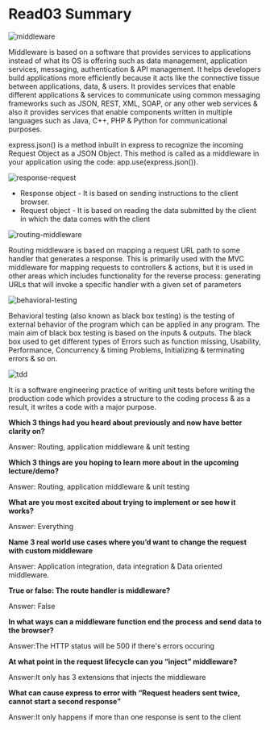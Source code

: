 # Read03 Summary

![middleware](https://networkinterview.com/wp-content/uploads/2021/05/middleware-dp.jpg)

Middleware is based on a software that provides services to applications instead of what its OS is offering such as data management, application services, messaging, authentication & API management. It helps developers build applications more efficiently because it acts like the connective tissue between applications, data, & users. It provides services that enable different applications & services to communicate using common messaging frameworks such as JSON, REST, XML, SOAP, or any other web services & also it provides services that enable components written in multiple languages such as Java, C++, PHP & Python for communicational purposes.

express.json() is a method inbuilt in express to recognize the incoming Request Object as a JSON Object. This method is called as a middleware in your application using the code: app.use(express.json()).

![response-request](https://developer.mozilla.org/en-US/docs/Learn/JavaScript/Client-side_web_APIs/Fetching_data/web-site-architechture@2x.png)

* Response object - It is based on sending instructions to the client browser.
* Request object - It is based on reading the data submitted by the client in which the data comes with the client

![routing-middleware](https://andrewlock.net/content/images/2019/endpoint_routing_banner.png)

Routing middleware is based on mapping a request URL path to some handler that generates a response. This is primarily used with the MVC middleware for mapping requests to controllers & actions, but it is used in other areas which includes functionality for the reverse process: generating URLs that will invoke a specific handler with a given set of parameters

![behavioral-testing](http://www.codekul.com/blog/wp-content/uploads/2018/03/What-is-Behavioral-Testing__-1280x720.png)

Behavioral testing (also known as black box testing) is the testing of external behavior of the program which can be applied in any program. The main aim of black box testing is based on the inputs & outputs. The black box used to get different types of Errors such as function missing, Usability, Performance, Concurrency & timing Problems, Initializing & terminating errors & so on.

![tdd](https://marsner.com/wp-content/uploads/test-driven-development-TDD.png)

It is a software engineering practice of writing unit tests before writing the production code which provides a structure to the coding process & as a result, it writes a code with a major purpose.

**Which 3 things had you heard about previously and now have better clarity on?**

Answer: Routing, application middleware & unit testing

**Which 3 things are you hoping to learn more about in the upcoming lecture/demo?**

Answer: Routing, application middleware & unit testing

**What are you most excited about trying to implement or see how it works?**

Answer: Everything

**Name 3 real world use cases where you’d want to change the request with custom middleware**

Answer: Application integration, data integration & Data oriented middleware.

**True or false: The route handler is middleware?**

Answer: False

**In what ways can a middleware function end the process and send data to the browser?**

Answer:The HTTP status will be 500 if there's errors occuring

**At what point in the request lifecycle can you “inject” middleware?**

Answer:It only has 3 extensions that injects the middleware

**What can cause express to error with “Request headers sent twice, cannot start a second response”**

Answer:It only happens if more than one response is sent to the client
